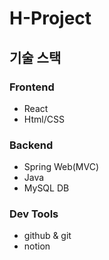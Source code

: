 # H-Project

## 기술 스택
### Frontend
* React
* Html/CSS

### Backend
* Spring Web(MVC)
* Java
* MySQL DB

### Dev Tools
* github & git
* notion
